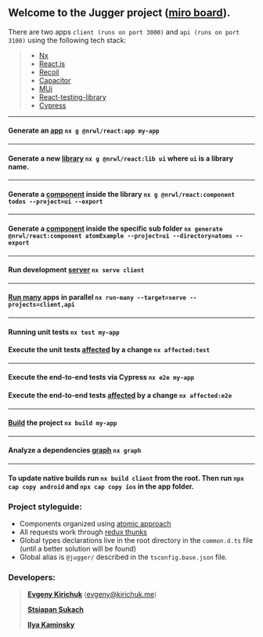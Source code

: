 ## Welcome to the Jugger project ([miro board](https://miro.com/app/board/uXjVO32BwvM=/)).

There are two apps `client (runs on port 3000)` and `api (runs on port 3100)` using the following tech stack:

> - [Nx](https://nx.dev/)
> - [React.js](https://reactjs.org/)
> - [Recoil](https://recoiljs.org/)
> - [Capacitor](https://capacitorjs.com/solution/react)
> - [MUi](https://mui.com/)
> - [React-testing-library](https://testing-library.com/docs/react-testing-library/intro/)
> - [Cypress](https://www.cypress.io/)

---

#### Generate an [app](https://nx.dev/structure/applications-and-libraries#applications-and-libraries) `nx g @nrwl/react:app my-app`

---

#### Generate a new [library](https://nx.dev/structure/library-types) `nx g @nrwl/react:lib ui` where `ui` is a library name.

---

#### Generate a [component](https://nx.dev/packages/react/generators/component) inside the library `nx g @nrwl/react:component todos --project=ui --export`

---

#### Generate a [component](https://nx.dev/packages/react/generators/component) inside the specific sub folder `nx generate @nrwl/react:component atomExample --project=ui --directory=atoms --export`

---

#### Run development [server](https://nx.dev/cli/serve) `nx serve client`

---

#### [Run many](https://nx.dev/cli/run-many) apps in parallel `nx run-many --target=serve --projects=client,api`

---

#### Running unit tests `nx test my-app`

#### Execute the unit tests [affected](https://nx.dev/using-nx/affected#affected) by a change `nx affected:test`

---

#### Execute the end-to-end tests via Cypress `nx e2e my-app`

#### Execute the end-to-end tests [affected](https://nx.dev/using-nx/affected#affected) by a change `nx affected:e2e`

---

#### [Build](https://nx.dev/cli/build#build) the project `nx build my-app`

---

#### Analyze a dependencies [graph](https://nx.dev/cli/dep-graph#graph) `nx graph`

---

#### To update native builds run `nx build client` from the root. Then run `npx cap copy android` and `npx cap copy ios` in the app folder.

### Project styleguide:

- Components organized using [atomic approach](https://danilowoz.com/blog/atomic-design-with-react)
- All requests work through [redux thunks](https://redux-toolkit.js.org/api/createAsyncThunk)
- Global types declarations live in the root directory in the `common.d.ts` file (until a better solution will be found)
- Global alias is `@jugger/` described in the `tsconfig.base.json` file.

### Developers:

> **[Evgeny Kirichuk](https://github.com/evgeny-kirichuk)** (evgeny@kirichuk.me)
>
> **[Stsiapan Sukach](https://github.com/Qry1)**
>
> **[Ilya Kaminsky](https://github.com/Ikaminsky)**
